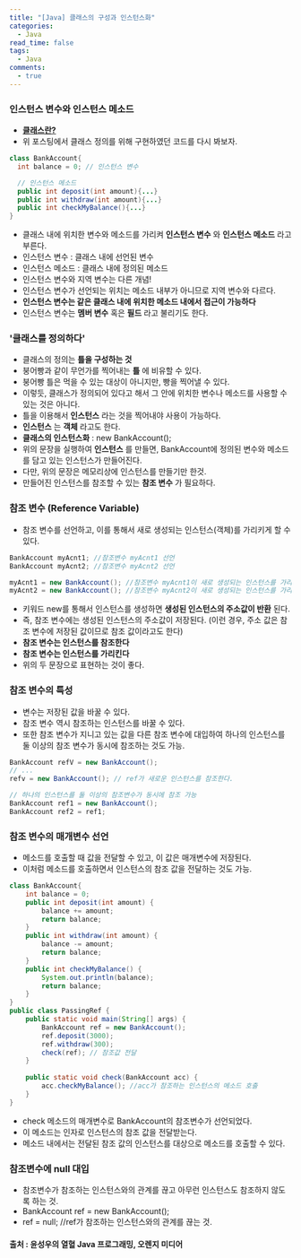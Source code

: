 ```yaml
---
title: "[Java] 클래스의 구성과 인스턴스화"
categories:
  - Java
read_time: false
tags:
  - Java
comments:
  - true
---
```


### 인스턴스 변수와 인스턴스 메소드
* __[클래스란?](https://sangwoo0727.github.io/java/JAVA-7_classinstance/)__ 
* 위 포스팅에서 클래스 정의를 위해 구현하였던 코드를 다시 봐보자.

```java
class BankAccount{
  int balance = 0; // 인스턴스 변수

  // 인스턴스 메소드
  public int deposit(int amount){...}
  public int withdraw(int amount){...}
  public int checkMyBalance(){...}
}
```

* 클래스 내에 위치한 변수와 메소드를 가리켜 __인스턴스 변수__ 와 __인스턴스 메소드__ 라고 부른다.
* 인스턴스 변수 : 클래스 내에 선언된 변수
* 인스턴스 메소드 : 클래스 내에 정의된 메소드
* 인스턴스 변수와 지역 변수는 다른 개념!
* 인스턴스 변수가 선언되는 위치는 메소드 내부가 아니므로 지역 변수와 다르다.
* __인스턴스 변수는 같은 클래스 내에 위치한 메소드 내에서 접근이 가능하다__
* 인스턴스 변수는 __멤버 변수__ 혹은 __필드__ 라고 불리기도 한다.

### '클래스를 정의하다'
* 클래스의 정의는 __틀을 구성하는 것__
* 붕어빵과 같이 무언가를 찍어내는 __틀__ 에 비유할 수 있다.
* 붕어빵 틀은 먹을 수 있는 대상이 아니지만, 빵을 찍어낼 수 있다.
* 이렇듯, 클래스가 정의되어 있다고 해서 그 안에 위치한 변수나 메소드를 사용할 수 있는 것은 아니다.
* 틀을 이용해서 __인스턴스__ 라는 것을 찍어내야 사용이 가능하다.
* __인스턴스__ 는 __객체__ 라고도 한다.
* __클래스의 인스턴스화__ : new BankAccount();
* 위의 문장을 실행하여 __인스턴스__ 를 만들면, BankAccount에 정의된 변수와 메소드를 담고 있는 인스턴스가 만들어진다.
* 다만, 위의 문장은 메모리상에 인스턴스를 만들기만 한것.
* 만들어진 인스턴스를 참조할 수 있는 __참조 변수__ 가 필요하다.

### 참조 변수 (Reference Variable)
* 참조 변수를 선언하고, 이를 통해서 새로 생성되는 인스턴스(객체)를 가리키게 할 수 있다.

```java
BankAccount myAcnt1; //참조변수 myAcnt1 선언
BankAccount myAcnt2; //참조변수 myAcnt2 선언

myAcnt1 = new BankAccount(); //참조변수 myAcnt1이 새로 생성되는 인스턴스를 가리킴
myAcnt2 = new BankAccount(); //참조변수 myAcnt2이 새로 생성되는 인스턴스를 가리킴
```

* 키워드 new를 통해서 인스턴스를 생성하면 __생성된 인스턴스의 주소값이 반환__ 된다.
* 즉, 참조 변수에는 생성된 인스턴스의 주소값이 저장된다. (이런 경우, 주소 값은 참조 변수에 저장된 값이므로 참조 값이라고도 한다)
* __참조 변수는 인스턴스를 참조한다__
* __참조 변수는 인스턴스를 가리킨다__
* 위의 두 문장으로 표현하는 것이 좋다.

### 참조 변수의 특성
* 변수는 저장된 값을 바꿀 수 있다.
* 참조 변수 역시 참조하는 인스턴스를 바꿀 수 있다.
* 또한 참조 변수가 지니고 있는 값을 다른 참조 변수에 대입하여 하나의 인스턴스를 둘 이상의 참조 변수가 동시에 참조하는 것도 가능.

```java
BankAccount refV = new BankAccount();
// ...
refv = new BankAccount(); // ref가 새로운 인스턴스를 참조한다.

// 하나의 인스턴스를 둘 이상의 참조변수가 동시에 참조 가능
BankAccount ref1 = new BankAccount();
BankAccount ref2 = ref1;
```

### 참조 변수의 매개변수 선언
* 메소드를 호출할 때 값을 전달할 수 있고, 이 값은 매개변수에 저장된다.
* 이처럼 메소드를 호출하면서 인스턴스의 참조 값을 전달하는 것도 가능.

```java
class BankAccount{
	int balance = 0;
	public int deposit(int amount) {
		balance += amount;
		return balance;
	}
	public int withdraw(int amount) {
		balance -= amount;
		return balance;
	}
	public int checkMyBalance() {
		System.out.println(balance);
		return balance;
	}
}
public class PassingRef {
	public static void main(String[] args) {
		BankAccount ref = new BankAccount();
		ref.deposit(3000);
		ref.withdraw(300);
		check(ref); // 참조값 전달
	}
	
	public static void check(BankAccount acc) {
		acc.checkMyBalance(); //acc가 참조하는 인스턴스의 메소드 호출
	}
}
```

* check 메소드의 매개변수로 BankAccount의 참조변수가 선언되었다.
* 이 메소드는 인자로 인스턴스의 참조 값을 전달받는다.
* 메소드 내에서는 전달된 참조 값의 인스턴스를 대상으로 메소드를 호출할 수 있다.

### 참조변수에 null 대입
* 참조변수가 참조하는 인스턴스와의 관계를 끊고 아무런 인스턴스도 참조하지 않도록 하는 것.
* BankAccount ref = new BankAccount();
* ref = null;  //ref가 참조하는 인스턴스와의 관계를 끊는 것.

#### 출처 : 윤성우의 열혈 Java 프로그래밍, 오렌지 미디어

